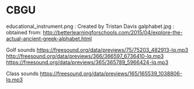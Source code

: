 # CBGU
educational_instrument.png : Created by Tristan Davis
galphabet.jpg : obtained from: http://betterlearningforschools.com/2015/04/explore-the-actual-ancient-greek-alphabet.html

Golf sounds
https://freesound.org/data/previews/75/75203_482913-lq.mp3
http://freesound.org/data/previews/366/366597_6736410-lq.mp3
https://freesound.org/data/previews/365/365789_5966424-lq.mp3

Class sounds
https://freesound.org/data/previews/165/165539_1038806-lq.mp3